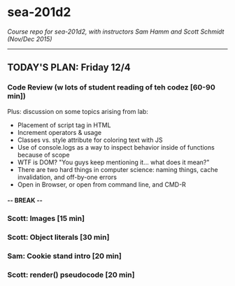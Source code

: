 # sea-201d2
*Course repo for sea-201d2, with instructors Sam Hamm and Scott Schmidt (Nov/Dec 2015)*

---
## TODAY'S PLAN: Friday 12/4

### Code Review (w lots of student reading of teh codez [60-90 min])

Plus: discussion on some  topics arising from lab:
* Placement of script tag in HTML
* Increment operators & usage
* Classes vs. style attribute for coloring text with JS
* Use of console.logs as a way to inspect behavior inside of functions because of scope
* WTF is DOM? "You guys keep mentioning it... what does it mean?"
* There are two hard things in computer science: naming things, cache invalidation, and off-by-one errors
* Open in Browser, or open from command line, and CMD-R

#### -- BREAK --

### Scott: Images [15 min]

### Scott: Object literals [30 min]

### Sam: Cookie stand intro [20 min]

### Scott: render() pseudocode [20 min]

